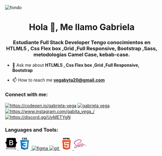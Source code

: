 
![fondo](https://user-images.githubusercontent.com/95593201/236651707-6bfaeafb-75c7-4263-b0b6-564875d64e99.png)

<h1 align="center">Hola 👋, Me llamo Gabriela</h1>
<h3 align="center">Estudiante Full Stack Developer Tengo conocimientos en HTLML5 , Css Flex box ,Grid ,Full Responsive, Bootstrap ,Sass, metodologías Camel Case, kebab-case.</h3>

- 💬 Ask me about **HTLML5 , Css Flex box ,Grid ,Full Responsive, Bootstrap**

- 📫 How to reach me **vegabyta20@gmail.com**


<h3 align="left">Connect with me:</h3>
<p align="left">
<a href="https://codepen.io/https://codepen.io/gabriela-vega" target="blank"><img align="center" src="https://raw.githubusercontent.com/rahuldkjain/github-profile-readme-generator/master/src/images/icons/Social/codepen.svg" alt="https://codepen.io/gabriela-vega" height="30" width="40" /></a>
<a href="https://linkedin.com/in/gabriela vega" target="blank"><img align="center" src="https://raw.githubusercontent.com/rahuldkjain/github-profile-readme-generator/master/src/images/icons/Social/linked-in-alt.svg" alt="gabriela vega" height="30" width="40" /></a>
<a href="https://instagram.com/https://www.instagram.com/gabita_vega_/" target="blank"><img align="center" src="https://raw.githubusercontent.com/rahuldkjain/github-profile-readme-generator/master/src/images/icons/Social/instagram.svg" alt="https://www.instagram.com/gabita_vega_/" height="30" width="40" /></a>
<a href="https://discord.gg/https://discord.gg/UyMETYgN" target="blank"><img align="center" src="https://raw.githubusercontent.com/rahuldkjain/github-profile-readme-generator/master/src/images/icons/Social/discord.svg" alt="https://discord.gg/UyMETYgN" height="30" width="40" /></a>
</p>

<h3 align="left">Languages and Tools:</h3>
<p align="left"> <a href="https://getbootstrap.com" target="_blank" rel="noreferrer"> <img src="https://raw.githubusercontent.com/devicons/devicon/master/icons/bootstrap/bootstrap-plain-wordmark.svg" alt="bootstrap" width="40" height="40"/> </a> <a href="https://www.w3schools.com/css/" target="_blank" rel="noreferrer"> <img src="https://raw.githubusercontent.com/devicons/devicon/master/icons/css3/css3-original-wordmark.svg" alt="css3" width="40" height="40"/> </a> <a href="https://www.figma.com/" target="_blank" rel="noreferrer"> <img src="https://www.vectorlogo.zone/logos/figma/figma-icon.svg" alt="figma" width="40" height="40"/> </a> <a href="https://git-scm.com/" target="_blank" rel="noreferrer"> <img src="https://www.vectorlogo.zone/logos/git-scm/git-scm-icon.svg" alt="git" width="40" height="40"/> </a> <a href="https://www.w3.org/html/" target="_blank" rel="noreferrer"> <img src="https://raw.githubusercontent.com/devicons/devicon/master/icons/html5/html5-original-wordmark.svg" alt="html5" width="40" height="40"/> </a> <a href="https://sass-lang.com" target="_blank" rel="noreferrer"> <img src="https://raw.githubusercontent.com/devicons/devicon/master/icons/sass/sass-original.svg" alt="sass" width="40" height="40"/> </a> </p>


